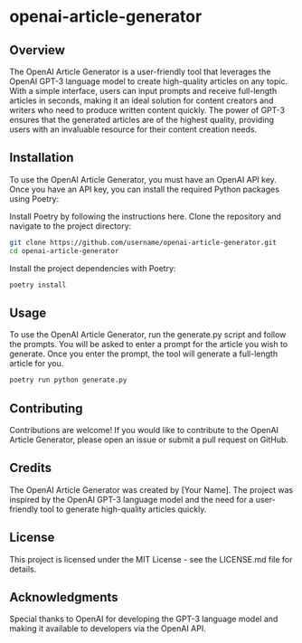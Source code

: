 # openai-article-generator

## Overview

The OpenAI Article Generator is a user-friendly tool that leverages the OpenAI GPT-3 language model to create high-quality articles on any topic. With a simple interface, users can input prompts and receive full-length articles in seconds, making it an ideal solution for content creators and writers who need to produce written content quickly. The power of GPT-3 ensures that the generated articles are of the highest quality, providing users with an invaluable resource for their content creation needs.

## Installation
To use the OpenAI Article Generator, you must have an OpenAI API key. Once you have an API key, you can install the required Python packages using Poetry:

Install Poetry by following the instructions here.
Clone the repository and navigate to the project directory:
```sh
git clone https://github.com/username/openai-article-generator.git
cd openai-article-generator
```
Install the project dependencies with Poetry:

```sh
poetry install
```
## Usage
To use the OpenAI Article Generator, run the generate.py script and follow the prompts. You will be asked to enter a prompt for the article you wish to generate. Once you enter the prompt, the tool will generate a full-length article for you.

```sh
poetry run python generate.py
```
## Contributing

Contributions are welcome! If you would like to contribute to the OpenAI Article Generator, please open an issue or submit a pull request on GitHub.

## Credits

The OpenAI Article Generator was created by [Your Name]. The project was inspired by the OpenAI GPT-3 language model and the need for a user-friendly tool to generate high-quality articles quickly.

## License

This project is licensed under the MIT License - see the LICENSE.md file for details.

## Acknowledgments

Special thanks to OpenAI for developing the GPT-3 language model and making it available to developers via the OpenAI API.
